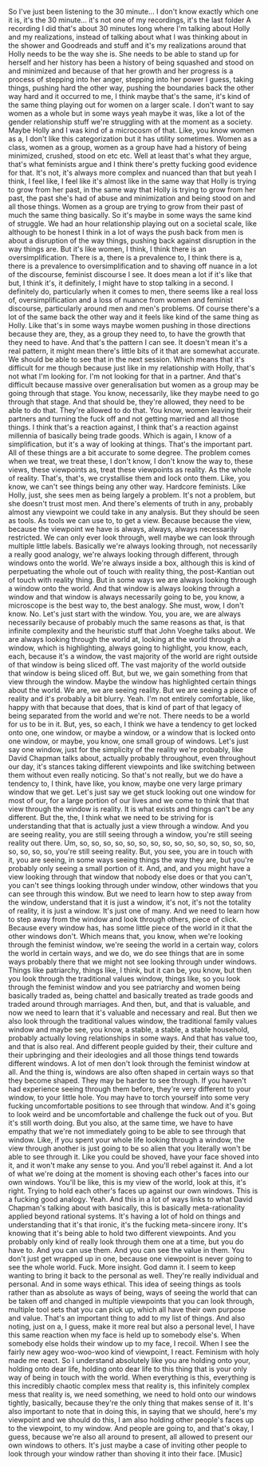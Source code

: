 So I've just been listening to the 30 minute... I don't know exactly which one it is, it's
the 30 minute... it's not one of my recordings, it's the last folder A recording I did that's
about 30 minutes long where I'm talking about Holly and my realizations, instead of talking
about what I was thinking about in the shower and Goodreads and stuff and it's my realizations
around that Holly needs to be the way she is. She needs to be able to stand up for herself
and her history has been a history of being squashed and stood on and minimized and because
of that her growth and her progress is a process of stepping into her anger, stepping into
her power I guess, taking things, pushing hard the other way, pushing the boundaries
back the other way hard and it occurred to me, I think maybe that's the same, it's kind
of the same thing playing out for women on a larger scale. I don't want to say women
as a whole but in some ways yeah maybe it was, like a lot of the gender relationship
stuff we're struggling with at the moment as a society. Maybe Holly and I was kind of
a microcosm of that. Like, you know women as a, I don't like this categorization but
it has utility sometimes. Women as a class, women as a group, women as a group have had
a history of being minimized, crushed, stood on etc etc. Well at least that's what they
argue, that's what feminists argue and I think there's pretty fucking good evidence for that.
It's not, it's always more complex and nuanced than that but yeah I think, I feel like, I
feel like it's almost like in the same way that Holly is trying to grow from her past,
in the same way that Holly is trying to grow from her past, the past she's had of abuse
and minimization and being stood on and all those things. Women as a group are trying
to grow from their past of much the same thing basically. So it's maybe in some ways the same
kind of struggle. We had an hour relationship playing out on a societal scale, like although
to be honest I think in a lot of ways the push back from men is about a disruption of the
way things, pushing back against disruption in the way things are. But it's like women,
I think, I think there is an oversimplification. There is a, there is a prevalence to, I think
there is a, there is a prevalence to oversimplification and to shaving off nuance in a lot of the
discourse, feminist discourse I see. It does mean a lot if it's like that but, I think
it's, it definitely, I might have to stop talking in a second. I definitely do, particularly
when it comes to men, there seems like a real loss of, oversimplification and a loss of
nuance from women and feminist discourse, particularly around men and men's problems.
Of course there's a lot of the same back the other way and it feels like kind of the same
thing as Holly. Like that's in some ways maybe women pushing in those directions because
they are, they, as a group they need to, to have the growth that they need to have. And
that's the pattern I can see. It doesn't mean it's a real pattern, it might mean there's
little bits of it that are somewhat accurate. We should be able to see that in the next
session. Which means that it's difficult for me though because just like in my relationship
with Holly, that's not what I'm looking for. I'm not looking for that in a partner. And
that's difficult because massive over generalisation but women as a group may be going through
that stage. You know, necessarily, like they maybe need to go through that stage. And that
should be, they're allowed, they need to be able to do that. They're allowed to do that.
You know, women leaving their partners and turning the fuck off and not getting married
and all those things. I think that's a reaction against, I think that's a reaction against
millennia of basically being trade goods. Which is again, I know of a simplification,
but it's a way of looking at things. That's the important part. All of these things are
a bit accurate to some degree. The problem comes when we treat, we treat these, I don't
know, I don't know the way to, these views, these viewpoints as, treat these viewpoints
as reality. As the whole of reality. That's, that's, we crystallise them and lock onto
them. Like, you know, we can't see things being any other way. Hardcore feminists.
Like Holly, just, she sees men as being largely a problem. It's not a problem, but she doesn't
trust most men. And there's elements of truth in any, probably almost any viewpoint we could
take in any analysis. But they should be seen as tools. As tools we can use to, to
get a view. Because because the view, because the viewpoint we have is always, always, always
necessarily restricted. We can only ever look through, well maybe we can look through multiple
little labels. Basically we're always looking through, not necessarily a really good analogy,
we're always looking through different, through windows onto the world. We're always inside
a box, although this is kind of perpetuating the whole out of touch with reality thing,
the post-Kantian out of touch with reality thing. But in some ways we are always looking
through a window onto the world. And that window is always looking through a window
and that window is always necessarily going to be, you know, a microscope is the best
way to, the best analogy. She must, wow, I don't know. No. Let's just start with the
window. You, you are, we are always necessarily because of probably much the same reasons
as that, is that infinite complexity and the heuristic stuff that John Voeghe talks about.
We are always looking through the world at, looking at the world through a window, which
is highlighting, always going to highlight, you know, each, each, because it's a window,
the vast majority of the world are right outside of that window is being sliced off. The vast
majority of the world outside that window is being sliced off. But, but we, we gain
something from that view through the window. Maybe the window has highlighted certain things
about the world. We are, we are seeing reality. But we are seeing a piece of reality and it's
probably a bit blurry. Yeah. I'm not entirely comfortable, like, happy with that because
that does, that is kind of part of that legacy of being separated from the world and we're
not. There needs to be a world for us to be in it. But, yes, so each, I think we have
a tendency to get locked onto one, one window, or maybe a window, or a window that is locked
onto one window, or maybe, you know, one small group of windows. Let's just say one window,
just for the simplicity of the reality we're probably, like David Chapman talks about,
actually probably throughout, even throughout our day, it's stances taking different viewpoints
and like switching between them without even really noticing. So that's not really, but
we do have a tendency to, I think, have like, you know, maybe one very large primary window
that we get. Let's just say we get stuck looking out one window for most of our, for a large
portion of our lives and we come to think that that view through the window is reality.
It is what exists and things can't be any different. But the, the, I think what we need to be striving
for is understanding that that is actually just a view through a window. And you are
seeing reality, you are still seeing through a window, you're still seeing reality out
there. Um, so, so, so, so, so, so, so, so, so, so, so, so, so, so, so, so, so, so, so,
you're still seeing reality. But, you see, you are in touch with it, you are seeing,
in some ways seeing things the way they are, but you're probably only seeing a small portion
of it. And, and, and you might have a view looking through that window that nobody else
does or that you can't, you can't see things looking through under window, other windows
that you can see through this window. But we need to learn how to step away from the
window, understand that it is just a window, it's not, it's not the totality of reality,
it is just a window. It's just one of many. And we need to learn how to step away from
the window and look through others, piece of click. Because every window has, has some
little piece of the world in it that the other windows don't. Which means that, you know,
when we're looking through the feminist window, we're seeing the world in a certain way, colors
the world in certain ways, and we do, we do see things that are in some ways probably
there that we might not see looking through under windows. Things like patriarchy, things
like, I think, but it can be, you know, but then you look through the traditional values
window, things like, so you look through the feminist window and you see patriarchy and
women being basically traded as, being chattel and basically treated as trade goods and traded
around through marriages. And then, but, and that is valuable, and now we need to learn
that it's valuable and necessary and real. But then we also look through the traditional
values window, the traditional family values window and maybe see, you know, a stable,
a stable, a stable household, probably actually loving relationships in some ways. And that
has value too, and that is also real. And different people guided by their, their culture and
their upbringing and their ideologies and all those things tend towards different windows.
A lot of men don't look through the feminist window at all. And the thing is, windows are
also often shaped in certain ways so that they become shaped. They may be harder to see through.
If you haven't had experience seeing through them before, they're very different to your
window, to your little hole. You may have to torch yourself into some very fucking uncomfortable
positions to see through that window. And it's going to look weird and be uncomfortable
and challenge the fuck out of you. But it's still worth doing. But you also, at the same
time, we have to have empathy that we're not immediately going to be able to see through
that window. Like, if you spent your whole life looking through a window, the view through
another is just going to be so alien that you literally won't be able to see through it.
Like you could be shoved, have your face shoved into it, and it won't make any sense to you.
And you'll rebel against it. And a lot of what we're doing at the moment is shoving
each other's faces into our own windows. You'll be like, this is my view of the world, look
at this, it's right. Trying to hold each other's faces up against our own windows. This is
a fucking good analogy. Yeah. And this in a lot of ways links to what David Chapman's
talking about with basically, this is basically meta-rationality applied beyond rational systems.
It's having a lot of hold on things and understanding that it's that ironic, it's the fucking meta-sincere
irony. It's knowing that it's being able to hold two different viewpoints. And you probably
only kind of really look through them one at a time, but you do have to. And you can use
them. And you can see the value in them. You don't just get wrapped up in one, because one
viewpoint is never going to see the whole world. Fuck. More insight. God damn it. I
seem to keep wanting to bring it back to the personal as well. They're really individual
and personal. And in some ways ethical. This idea of seeing things as tools rather than
as absolute as ways of being, ways of seeing the world that can be taken off and changed
in multiple viewpoints that you can look through, multiple tool sets that you can pick up, which
all have their own purpose and value. That's an important thing to add to my list of things.
And also noting, just on a, I guess, make it more real but also a personal level, I have
this same reaction when my face is held up to somebody else's. When somebody else holds
their window up to my face, I recoil. When I see the fairly new agey woo-woo-woo kind
of viewpoint, I react. Feminism with holy made me react. So I understand absolutely
like you are holding onto your, holding onto dear life, holding onto dear life to this
thing that is your only way of being in touch with the world. When everything is this, everything
is this incredibly chaotic complex mess that reality is, this infinitely complex mess that
reality is, we need something, we need to hold onto our windows tightly, basically,
because they're the only thing that makes sense of it. It's also important to note that
in doing this, in saying that we should, here's my viewpoint and we should do this, I am also
holding other people's faces up to the viewpoint, to my window. And people are going to, and
that's okay, I guess, because we're also all around to present, all allowed to present
our own windows to others. It's just maybe a case of inviting other people to look through
your window rather than shoving it into their face.
[Music]
